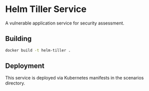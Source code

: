 # Helm Tiller Service

A vulnerable application service for security assessment.

## Building

```bash
docker build -t helm-tiller .
```

## Deployment

This service is deployed via Kubernetes manifests in the scenarios directory.

